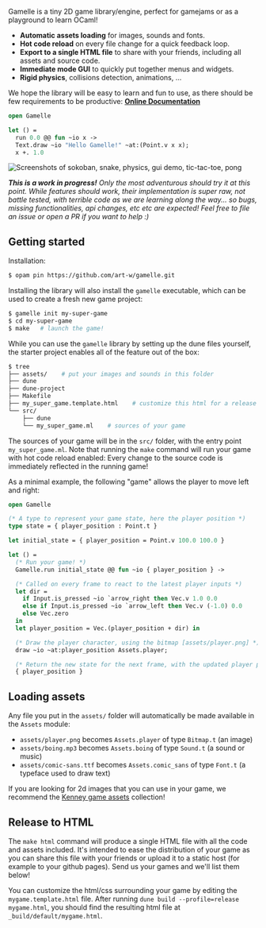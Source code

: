 Gamelle is a tiny 2D game library/engine, perfect for gamejams or as a playground to learn OCaml!

- **Automatic assets loading** for images, sounds and fonts.
- **Hot code reload** on every file change for a quick feedback loop.
- **Export to a single HTML file** to share with your friends, including all assets and source code.
- **Immediate mode GUI** to quickly put together menus and widgets.
- **Rigid physics**, collisions detection, animations, ...

We hope the library will be easy to learn and fun to use, as there should be few requirements to be productive: [**Online Documentation**](https://art-w.github.io/gamelle/gamelle/Gamelle)

```ocaml
open Gamelle

let () =
  run 0.0 @@ fun ~io x ->
  Text.draw ~io "Hello Gamelle!" ~at:(Point.v x x);
  x +. 1.0
```

![Screenshots of sokoban, snake, physics, gui demo, tic-tac-toe, pong](https://art-w.github.io/gamelle/screenshots.png)

***This is a work in progress!** Only the most adventurous should try it at this point. While features should work, their implementation is super raw, not battle tested, with terrible code as we are learning along the way... so bugs, missing functionalities, api changes, etc etc are expected! Feel free to file an issue or open a PR if you want to help :)*

## Getting started

Installation:

```bash
$ opam pin https://github.com/art-w/gamelle.git
```

Installing the library will also install the `gamelle` executable, which can be used to create a fresh new game project:

```bash
$ gamelle init my-super-game
$ cd my-super-game
$ make   # launch the game!
```

While you can use the `gamelle` library by setting up the dune files yourself, the starter project enables all of the feature out of the box:

```bash
$ tree
├── assets/    # put your images and sounds in this folder
├── dune
├── dune-project
├── Makefile
├── my_super_game.template.html    # customize this html for a release
└── src/
    ├── dune
    └── my_super_game.ml    # sources of your game
```

The sources of your game will be in the `src/` folder, with the entry point `my_super_game.ml`. Note that running the `make` command will run your game with hot code reload enabled: Every change to the source code is immediately reflected in the running game!

As a minimal example, the following "game" allows the player to move left and right:

```ocaml
open Gamelle

(* A type to represent your game state, here the player position *)
type state = { player_position : Point.t }

let initial_state = { player_position = Point.v 100.0 100.0 }

let () =
  (* Run your game! *)
  Gamelle.run initial_state @@ fun ~io { player_position } ->

  (* Called on every frame to react to the latest player inputs *)
  let dir =
    if Input.is_pressed ~io `arrow_right then Vec.v 1.0 0.0
    else if Input.is_pressed ~io `arrow_left then Vec.v (-1.0) 0.0
    else Vec.zero
  in
  let player_position = Vec.(player_position + dir) in

  (* Draw the player character, using the bitmap [assets/player.png] *)
  draw ~io ~at:player_position Assets.player;

  (* Return the new state for the next frame, with the updated player position *)
  { player_position }
```

## Loading assets

Any file you put in the `assets/` folder will automatically be made available in the `Assets` module:

- `assets/player.png` becomes `Assets.player` of type `Bitmap.t` (an image)
- `assets/boing.mp3` becomes `Assets.boing` of type `Sound.t` (a sound or music)
- `assets/comic-sans.ttf` becomes `Assets.comic_sans` of type `Font.t` (a typeface used to draw text)

If you are looking for 2d images that you can use in your game, we recommend the [Kenney game assets](https://kenney.nl/assets/category:2D) collection!

## Release to HTML

The `make html` command will produce a single HTML file with all the code and assets included. It's intended to ease the distribution of your game as you can share this file with your friends or upload it to a static host (for example to your github pages). Send us your games and we'll list them below!

You can customize the html/css surrounding your game by editing the `mygame.template.html` file. After running `dune build --profile=release mygame.html`, you should find the resulting html file at `_build/default/mygame.html`.
